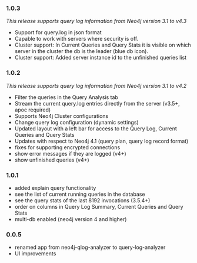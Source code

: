 ### 1.0.3
_This release supports query log information from Neo4j version 3.1 to v4.3_

* Support for query.log in json format
* Capable to work with servers where security is off.
* Cluster support: In Current Queries and Query Stats it is visible on which server in the cluster the db is the leader (blue db icon). 
* Cluster support: Added server instance id to the unfinished queries list

### 1.0.2
_This release supports query log information from Neo4j version 3.1 to v4.2_

* Filter the queries in the Query Analysis tab
* Stream the current query.log entries directly from the server (v3.5+, apoc required)
* Supports Neo4j Cluster configurations 
* Change query log configuration (dynamic settings)
* Updated layout with a left bar for access to the Query Log, Current Queries and Query Stats
* Updates with respect to Neo4j 4.1 (query plan, query log record format)
* fixes for supporting encrypted connections
* show error messages if they are logged (v4+)
* show unfinished queries (v4+)

### 1.0.1

* added explain query functionality
* see the list of current running queries in the database
* see the query stats of the last 8192 invocations (3.5.4+)
* order on columns in Query Log Summary, Current Queries and Query Stats
* multi-db enabled (neo4j version 4 and higher)

### 0.0.5

* renamed app from neo4j-qlog-analyzer to query-log-analyzer 
* UI improvements